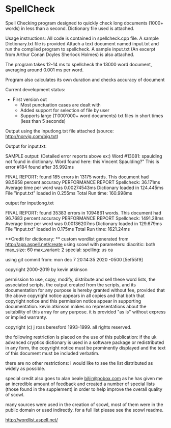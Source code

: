 # SpellCheck
Spell Checking program designed to quickly check long documents (1000+ words) in less than a second. Dictionary file used is attached.

Usage instructions: All code is contained in spellcheck.cpp file. A sample Dictionary.txt file is provided
Attach a text document named input.txt and run the compiled program to spellcheck. 
A sample input.txt (An excerpt from Arthur Conan Doyles Sherlock Holmes) is also attached.

The program takes 12-14 ms to spellcheck the 13000 word document, averaging around 0.001 ms per word. 

Program also calculates its own duration and checks accuracy of document

Current development status:
- First version out
  - Most punctuation cases are dealt with
  - Added support for selection of file by user
  - Supports large (1'000'000+ word documents) txt files in short times (less than 5 seconds)

Output using the inputlong.txt file attached (source: http://norvig.com/big.txt)


Output for input.txt:  
 

SAMPLE output:
(Detailed error reports above ex:)
Word #13081: spaulding not found in dictionary.
Word found here: this Vincent Spaulding?"
This is error #184 found after 35.992ms


FINAL REPORT: found 185 errors in 13175 words. This document had 98.5958 percent accuracy
PERFORMANCE REPORT
  Spellcheck: 36.171ms
  Average time per word was 0.00274543ms
  Dictionary loaded in 124.445ms
  File "input.txt" loaded in 0.255ms
  Total Run time: 160.998ms
  
output for inputlong.txt

FINAL REPORT: found 35383 errors in 1094861 words. This document had 96.7683 percent accuracy
PERFORMANCE REPORT
  Spellcheck: 1491.28ms
  Average time per word was 0.00136207ms
  Dictionary loaded in 129.679ms
  File "input.txt" loaded in 0.175ms
  Total Run time: 1621.24ms

**Credit for dictionary: **
custom wordlist generated from http://app.aspell.net/create using scowl
with parameters:
  diacritic: both
  max_size: 60
  max_variant: 2
  special: <none>
  spelling: us ca

using git commit from: mon dec 7 20:14:35 2020 -0500 [5ef55f9]

copyright 2000-2019 by kevin atkinson

  permission to use, copy, modify, distribute and sell these word
  lists, the associated scripts, the output created from the scripts,
  and its documentation for any purpose is hereby granted without fee,
  provided that the above copyright notice appears in all copies and
  that both that copyright notice and this permission notice appear in
  supporting documentation. kevin atkinson makes no representations
  about the suitability of this array for any purpose. it is provided
  "as is" without express or implied warranty.

copyright (c) j ross beresford 1993-1999. all rights reserved.

  the following restriction is placed on the use of this publication:
  if the uk advanced cryptics dictionary is used in a software package
  or redistributed in any form, the copyright notice must be
  prominently displayed and the text of this document must be included
  verbatim.

  there are no other restrictions: i would like to see the list
  distributed as widely as possible.

special credit also goes to alan beale <biljir@pobox.com> as he has
given me an incredible amount of feedback and created a number of
special lists (those found in the supplement) in order to help improve
the overall quality of scowl.

many sources were used in the creation of scowl, most of them were in
the public domain or used indirectly.  for a full list please see the
scowl readme.

http://wordlist.aspell.net/
